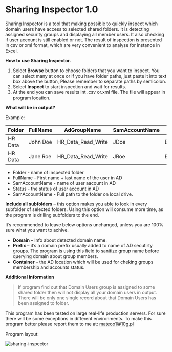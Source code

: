 # Sharing Inspector 1.0

Sharing Inspector is a tool that making possible to quickly inspect which domain users have access to selected shared folders. It is detecting assigned security groups and displaying all member users. It also checking if user account is still enabled or not. The result of inspection is presented in csv or xml format, which are very convenient to analyse for instance in Excel.

**How to use Sharing Inspector.**

1) Select **Browse** button to choose folders that you want to inspect. You can select many at once or if you have folder paths, just paste it into text box above the button, Please remember to separate paths by semicolon.
2) Select **Inspect** to start inspection and wait for results.
3) At the end you can save results int .csv or.xml file. The file will appear in program location.

**What will be in output?**

Example:

|Folder|FullName|AdGroupName|SamAccountName|Status|Fullpath
| ------------- | ------------- | ------------- |------------- |------------- |------------- |
HR Data|John Doe|HR_Data_Read_Write|JDoe|Enabled|D:\Share\HR Data
HR Data|Jane Roe|HR_Data_Read_Write|JRoe|Enabled|D:\Share\HR Data

* Folder - name of inspected folder
* FullName - First name + last name of the user in AD
* SamAccountName - name of user aacount in AD
* Status - the status of user account in AD
* SamAccountName - Full path to the folder on local drive.

**Include all subfolders** – this option makes you able to look in every subfolder of selected folders. Using this option will consume more time, as the program is drilling subfolders to the end. 

It’s recommended to leave below options unchanged, unless you are 100% sure what you want to achive.
- **Domain** – Info about detected domain name.
- **Prefix** – it’s a domain prefix usually added to name of AD secutirty groups. The program is using this field to sanitize group name before querying domain about group members.
- **Container** – the AD location which will be used for cheking groups membership and accounts status.

**Additional information**

> If program find out that Domain Users group is assigned to some shared folder then will not display all your domain users in output. There will be only one single record about that Domain Users has been assigned to folder.


This program has been tested on large real-life production servers. 
For sure there will be some exceptions in different environments. 
To make this program better please report them to me at: mateoo1@10g.pl


Program layout:  

![sharing-inspector](https://user-images.githubusercontent.com/32539815/132106021-e43863ce-8621-4d28-8672-aa4ee6ef3b7f.jpg)

